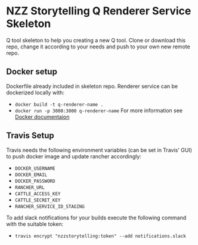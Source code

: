 # NZZ Storytelling Q Renderer Service Skeleton

Q tool skeleton to help you creating a new Q tool. Clone or download this repo, change it according to your needs and push to your own new remote repo.

## Docker setup
Dockerfile already included in skeleton repo. Renderer service can be dockerized locally with:
* `docker build -t q-renderer-name .`
* `docker run -p 3000:3000 q-renderer-name`
For more information see [Docker documentaion](https://docs.docker.com/)

## Travis Setup
Travis needs the following environment variables (can be set in Travis' GUI) to push docker image and update rancher accordingly:
* `DOCKER_USERNAME`
* `DOCKER_EMAIL`
* `DOCKER_PASSWORD`
* `RANCHER_URL`
* `CATTLE_ACCESS_KEY`
* `CATTLE_SECRET_KEY`
* `RANCHER_SERVICE_ID_STAGING`

To add slack notifications for your builds execute the following command with the suitable token:
* `travis encrypt "nzzstorytelling:token" --add notifications.slack`
 

